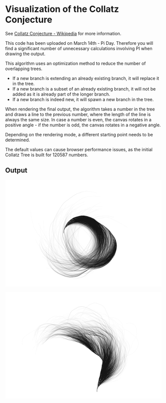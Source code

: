 # Visualization of the Collatz Conjecture

See [Collatz Conjecture - Wikipedia](https://en.wikipedia.org/wiki/Collatz_conjecture) for more information.

This code has been uploaded on March 14th - Pi Day. Therefore you will find a significant number of unnecessary calculations involving PI when drawing the output.

This algorithm uses an optimization method to reduce the number of overlapping trees.
* If a new branch is extending an already existing branch, it will replace it in the tree.
* If a new branch is a subset of an already existing branch, it will not be added as it is already part of the longer branch.
* If a new branch is indeed new, it will spawn a new branch in the tree.

When rendering the final output, the algorithm takes a number in the tree and draws a line to the previous number, where the length of the line is always the same size. In case a number is even, the canvas rotates in a positive angle - if the number is odd, the canvas rotates in a negative angle.

Depending on the rendering mode, a different starting point needs to be determined.

The default values can cause browser performance issues, as the initial Collatz Tree is built for 120587 numbers.

## Output

![Collatz Kiwi - fullMode = true](collatz.v1.png)

![Collatz Fern - fullMode = false](collatz.v2.png)
